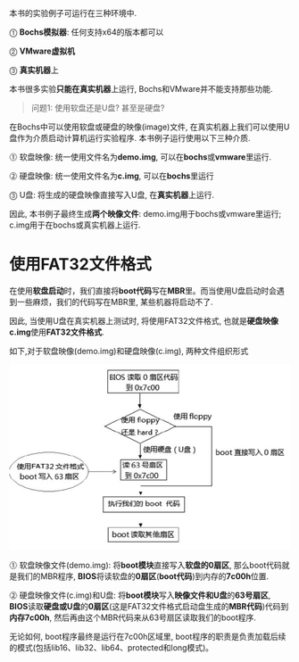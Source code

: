 
本书的实验例子可运行在三种环境中.

⓵ **Bochs模拟器**: 任何支持x64的版本都可以

⓶ **VMware虚拟机**

⓷ **真实机器**上

本书很多实验**只能在真实机器**上运行, Bochs和VMware并不能支持那些功能.

>问题1: 使用软盘还是U盘? 甚至是硬盘?

在Bochs中可以使用软盘或硬盘的映像(image)文件, 在真实机器上我们可以使用U盘作为介质启动计算机运行实验程序. 本书例子运行使用以下三种介质.

⓵ 软盘映像: 统一使用文件名为**demo.img**, 可以在**bochs**或**vmware**里运行.

⓶ 硬盘映像: 统一使用文件名为**c.img**, 可以在**bochs**里运行

⓷ U盘: 将生成的硬盘映像直接写入U盘, 在**真实机器**上运行.

因此, 本书例子最终生成**两个映像文件**: demo.img用于bochs或vmware里运行; c.img用于在bochs或真实机器上运行.

# 使用FAT32文件格式

在使用**软盘启动**时，我们直接将**boot代码**写在**MBR**里。而当使用U盘启动时会遇到一些麻烦，我们的代码写在MBR里, 某些机器将启动不了.

因此, 当使用U盘在真实机器上测试时, 将使用FAT32文件格式, 也就是**硬盘映像c.img**使用**FAT32文件格式**.

如下,对于软盘映像(demo.img)和硬盘映像(c.img), 两种文件组织形式

![2019-11-30-19-44-34.png](./images/2019-11-30-19-44-34.png)

⓵ 软盘映像文件(demo.img): 将**boot模块**直接写入**软盘的0扇区**, 那么boot代码就是我们的MBR程序, **BIOS**将读软盘的**0扇区**(**boot代码**)到内存的**7c00h**位置.

⓶ 硬盘映像文件(c.img)和U盘: 将**boot模块**写入**映像文件和U盘**的**63号扇区**, **BIOS**读取**硬盘或U盘**的**0扇区**(这是FAT32文件格式启动盘生成的**MBR代码**)代码到**内存7c00h**, 然后再由这个MBR代码来从63号扇区读取我们的boot程序.

无论如何, boot程序最终是运行在7c00h区域里, boot程序的职责是负责加载后续的模式(包括lib16、lib32、lib64、protected和long模式)。

